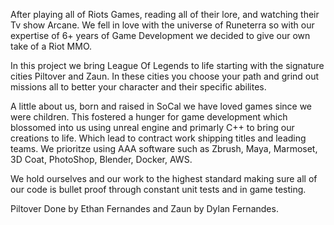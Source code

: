   After playing all of Riots Games, reading all of their lore, and watching their Tv show Arcane. We fell in love with the universe of Runeterra so with our expertise of 6+ years of Game Development we decided to give our own take of a Riot MMO. 

  In this project we bring League Of Legends to life starting with the signature cities Piltover and Zaun. In these cities you choose your path and grind out missions all to better your character and their specific abilites.

  A little about us, born and raised in SoCal we have loved games since we were children. This fostered a hunger for game development which blossomed into us using unreal engine and primarly C++ to bring our creations to life. Which lead to contract work shipping titles and leading teams. We prioritze using AAA software such as Zbrush, Maya, Marmoset, 3D Coat, PhotoShop, Blender, Docker, AWS.
  
  We hold ourselves and our work to the highest standard making sure all of our code is bullet proof through constant unit tests and in game testing.

  Piltover Done by Ethan Fernandes and Zaun by Dylan Fernandes.
